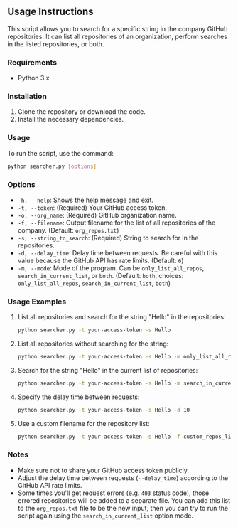 
## Usage Instructions

This script allows you to search for a specific string in the company GitHub repositories. It can list all repositories of an organization, perform searches in the listed repositories, or both.

### Requirements

- Python 3.x

### Installation

1. Clone the repository or download the code.
2. Install the necessary dependencies.

### Usage

To run the script, use the command:

```sh
python searcher.py [options]
```

### Options

- `-h, --help`: Shows the help message and exit.
- `-t, --token`: (Required) Your GitHub access token.
- `-o, --org_name`: (Required) GitHub organization name.
- `-f, --filename`: Output filename for the list of all repositories of the company. (Default: `org_repos.txt`)
- `-s, --string_to_search`: (Required) String to search for in the repositories.
- `-d, --delay_time`: Delay time between requests. Be careful with this value because the GitHub API has rate limits. (Default: `6`)
- `-m, --mode`: Mode of the program. Can be `only_list_all_repos`, `search_in_current_list`, or `both`. (Default: `both`, choices: `only_list_all_repos`, `search_in_current_list`, `both`)

### Usage Examples

1. List all repositories and search for the string "Hello" in the repositories:
    ```sh
    python searcher.py -t your-access-token -s Hello
    ```

2. List all repositories without searching for the string:
    ```sh
    python searcher.py -t your-access-token -s Hello -m only_list_all_repos
    ```

3. Search for the string "Hello" in the current list of repositories:
    ```sh
    python searcher.py -t your-access-token -s Hello -m search_in_current_list
    ```

4. Specify the delay time between requests:
    ```sh
    python searcher.py -t your-access-token -s Hello -d 10
    ```

5. Use a custom filename for the repository list:
    ```sh
    python searcher.py -t your-access-token -s Hello -f custom_repos_list.txt
    ```

### Notes

- Make sure not to share your GitHub access token publicly.
- Adjust the delay time between requests (`--delay_time`) according to the GitHub API rate limits.
- Some times you'll get request errors (e.g. `403` status code), those errored repositories will be added to a separate file. You can add this list to the `org_repos.txt` file to be the new input, then you can try to run the script again using the `search_in_current_list` option mode.